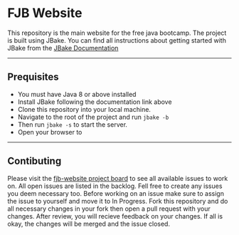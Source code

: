 # FJB Website

This repository is the main website for the free java bootcamp.
The project is built using JBake.
You can find all instructions about getting started with JBake from the [JBake Documentation](https://jbake.org/docs/2.6.7/)

---
## Prequisites

- You must have Java 8 or above installed
- Install JBake following the documentation link above
- Clone this repository into your local machine.
- Navigate to the root of the project and run `jbake -b`
- Then run `jbake -s` to start the server.
- Open your browser to 

---

## Contibuting

Please visit the [fjb-website project board](https://github.com/orgs/FreeJavaBootcamp/projects/1) to see all available issues to work on.
All open issues are listed in the backlog. Fell free to create any issues you deem necessary too.
Before working on an issue make sure to assign the issue to yourself and move it to In Progress.
Fork this repository and do all necessary changes in your fork then open a pull request with your changes.
After review, you will recieve feedback on your changes. If all is okay, the changes will be merged and the issue closed.
